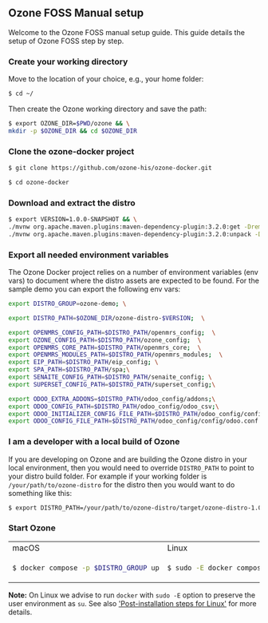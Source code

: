 ## Ozone FOSS Manual setup

Welcome to the Ozone FOSS manual setup guide. This guide details the setup of Ozone FOSS step by step.

### Create your working directory

Move to the location of your choice, e.g., your home folder:

```bash
$ cd ~/
```

Then create the Ozone working directory and save the path:
```bash
$ export OZONE_DIR=$PWD/ozone && \
mkdir -p $OZONE_DIR && cd $OZONE_DIR
```
### Clone the ozone-docker project

```bash
$ git clone https://github.com/ozone-his/ozone-docker.git
```

```bash
$ cd ozone-docker
```

### Download and extract the distro

```bash
$ export VERSION=1.0.0-SNAPSHOT && \
./mvnw org.apache.maven.plugins:maven-dependency-plugin:3.2.0:get -DremoteRepositories=https://nexus.mekomsolutions.net/repository/maven-public -Dartifact=com.ozonehis:ozone-distro:$VERSION:zip -Dtransitive=false --legacy-local-repository && \
./mvnw org.apache.maven.plugins:maven-dependency-plugin:3.2.0:unpack -Dproject.basedir=$OZONE_DIR -Dartifact=com.ozonehis:ozone-distro:$VERSION:zip -DoutputDirectory=$OZONE_DIR/ozone-distro-$VERSION
```

### Export all needed environment variables

The Ozone Docker project relies on a number of environment variables (env vars) to document where the distro assets are expected to be found.
For the sample demo you can export the following env vars:
```bash
export DISTRO_GROUP=ozone-demo; \

export DISTRO_PATH=$OZONE_DIR/ozone-distro-$VERSION;  \

export OPENMRS_CONFIG_PATH=$DISTRO_PATH/openmrs_config;  \
export OZONE_CONFIG_PATH=$DISTRO_PATH/ozone_config;  \
export OPENMRS_CORE_PATH=$DISTRO_PATH/openmrs_core;  \
export OPENMRS_MODULES_PATH=$DISTRO_PATH/openmrs_modules;  \
export EIP_PATH=$DISTRO_PATH/eip_config; \
export SPA_PATH=$DISTRO_PATH/spa;\
export SENAITE_CONFIG_PATH=$DISTRO_PATH/senaite_config; \
export SUPERSET_CONFIG_PATH=$DISTRO_PATH/superset_config;\

export ODOO_EXTRA_ADDONS=$DISTRO_PATH/odoo_config/addons;\
export ODOO_CONFIG_PATH=$DISTRO_PATH/odoo_config/odoo_csv;\
export ODOO_INITIALIZER_CONFIG_FILE_PATH=$DISTRO_PATH/odoo_config/config/initializer_config.json;\
export ODOO_CONFIG_FILE_PATH=$DISTRO_PATH/odoo_config/config/odoo.conf
```
### I am a developer with a local build of Ozone

If you are developing on Ozone and are building the Ozone distro in your local environment, then you would need to override `DISTRO_PATH` to point to your distro build folder. For example if your working folder is `/your/path/to/ozone-distro` for the distro then you would want to do something like this:
```bash
$ export DISTRO_PATH=/your/path/to/ozone-distro/target/ozone-distro-1.0.0-SNAPSHOT
```

### Start Ozone
<table>
<tr>
<td> macOS </td> <td> Linux </td>
</tr>
<tr>
<td>

```bash
$ docker compose -p $DISTRO_GROUP up
```

</td>
<td>

```bash
$ sudo -E docker compose -p $DISTRO_GROUP up
```

</td>
</tr>
</table>

**Note:** On Linux we advise to run `docker` with `sudo -E` option to preserve the user environment as `su`. See also ['Post-installation steps for Linux'](https://docs.docker.com/engine/install/linux-postinstall/) for more details.
